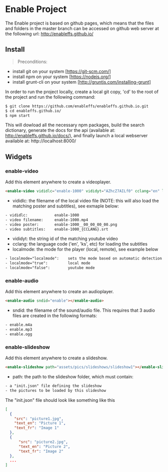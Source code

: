 # Enable Project

The Enable project is based on github pages, which means that the files and folders in the master branch can be accessed on github web server at the following url:
http://enableffs.github.io/


## Install

> Preconditions: 
- install git on your system [https://git-scm.com/]
- install npm on your system [https://nodejs.org/]
- install grunt-cli on your system [http://gruntjs.com/installing-grunt]

In order to run the project locally, create a local git copy, 'cd' to the root of the project and run the following command: 

```sh
$ git clone https://github.com/enableffs/enableffs.github.io.git
$ cd enableffs.github.io/
$ npm start
```

This will dowload all the necessary npm packages, build the search dictionary, generate the docs for the api (available at: http://enableffs.github.io/docs/), and finally launch a local webserver available at: http://localhost:8000/


## Widgets

### enable-video
Add this element anywhere to create a videoplayer.

```html
<enable-video vididlc="enable-1000" vididyt="AZhcZ7AILf0" cclang="en" localmode="localmode"></enable-video>
```

* vididlc:      the filename of the local video file (NOTE: this will also load the matching poster and subtitles), see exmaple below:

```txt
- vididlc:            enable-1000
- video filename:     enable-1000.mp4
- video poster:       enable-1000__00_00_00_00.png
- video subtitles:    enable-1000_{CCLANG}.srt 
```

* vididyt:      the string id of the matching youtube video
* cclang:       the language code ('en', 'ks', etc) for loading the subtitles
* localmode:    the mode for the player (local, remote), see example below
 
```txt
- localmode="localmode":    sets the mode based on automatic detection (default)
- localmode="true":         local mode
- localmode="false":        youtube mode
```

### enable-audio
Add this element anywhere to create an audioplayer.

```html
<enable-audio sndid="enable"></enable-audio>
```

* sndid:    the filename of the sound/audio file. This requires that 3 audio files are created in the following formats:

```txt
- enable.m4a
- enable.mp3
- enable.ogg
```

### enable-slideshow
Add this element anywhere to create a slideshow.

```html
<enable-slideshow path="assets/pics/slideshows/slideshow1"></enable-slideshow>
```

* path:    the path to the slideshow folder, which must contain:

```txt
- a "init.json" file defining the slideshow
- the pictures to be loaded by this slideshow
```

The "init.json" file should look like something like this

```json
[
  {
    "src": "picture1.jpg",
    "text_en": "Picture 1",
    "text_fr": "Image 1"
  },
  {
      "src": "picture2.jpg",
      "text_en": "Picture 2",
      "text_fr": "Image 2"
  },
  ...
]
```